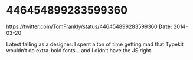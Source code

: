 # 446454899283599360
https://twitter.com/TomFrankly/status/446454899283599360
**Date:** 2014-03-20

Latest failing as a designer: I spent a ton of time getting mad that Typekit wouldn’t do extra-bold fonts… and I didn’t have the JS right.
